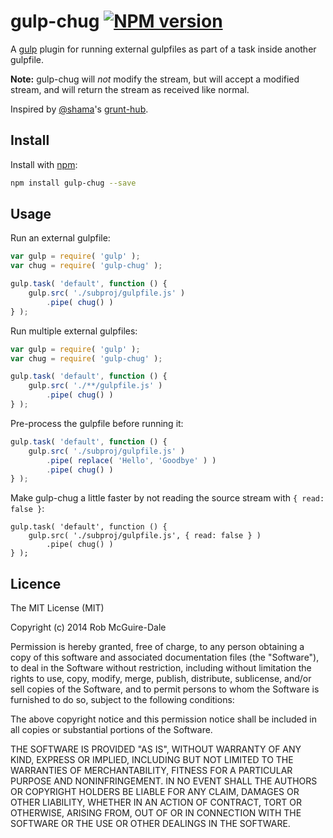 gulp-chug [![NPM version][npm-badge-img]][npm-url]
=========

A [gulp][gulp-url] plugin for running external gulpfiles as part of a task inside another gulpfile.

**Note:** gulp-chug will *not* modify the stream, but will accept a modified
stream, and will return the stream as received like normal.

Inspired by [@shama](https://github.com/shama)'s [grunt-hub](https://github.com/shama/grunt-hub).


Install
-------

Install with [npm](https://npmjs.org/package/gulp-chug):

```sh
npm install gulp-chug --save
```

Usage
-----

Run an external gulpfile:

```javascript
var gulp = require( 'gulp' );
var chug = require( 'gulp-chug' );

gulp.task( 'default', function () {
    gulp.src( './subproj/gulpfile.js' )
        .pipe( chug() )
} );
```

Run multiple external gulpfiles:

```javascript
var gulp = require( 'gulp' );
var chug = require( 'gulp-chug' );

gulp.task( 'default', function () {
    gulp.src( './**/gulpfile.js' )
        .pipe( chug() )
} );
```

Pre-process the gulpfile before running it:

```javascript
gulp.task( 'default', function () {
    gulp.src( './subproj/gulpfile.js' )
        .pipe( replace( 'Hello', 'Goodbye' ) )
        .pipe( chug() )
} );
```

Make gulp-chug a little faster by not reading the source stream with `{ read: false }`:

```javascipt
gulp.task( 'default', function () {
    gulp.src( './subproj/gulpfile.js', { read: false } )
        .pipe( chug() )
} );
```

Licence
-------
The MIT License (MIT)

Copyright (c) 2014 Rob McGuire-Dale

Permission is hereby granted, free of charge, to any person obtaining a copy
of this software and associated documentation files (the "Software"), to deal
in the Software without restriction, including without limitation the rights
to use, copy, modify, merge, publish, distribute, sublicense, and/or sell
copies of the Software, and to permit persons to whom the Software is
furnished to do so, subject to the following conditions:

The above copyright notice and this permission notice shall be included in
all copies or substantial portions of the Software.

THE SOFTWARE IS PROVIDED "AS IS", WITHOUT WARRANTY OF ANY KIND, EXPRESS OR
IMPLIED, INCLUDING BUT NOT LIMITED TO THE WARRANTIES OF MERCHANTABILITY,
FITNESS FOR A PARTICULAR PURPOSE AND NONINFRINGEMENT. IN NO EVENT SHALL THE
AUTHORS OR COPYRIGHT HOLDERS BE LIABLE FOR ANY CLAIM, DAMAGES OR OTHER
LIABILITY, WHETHER IN AN ACTION OF CONTRACT, TORT OR OTHERWISE, ARISING FROM,
OUT OF OR IN CONNECTION WITH THE SOFTWARE OR THE USE OR OTHER DEALINGS IN
THE SOFTWARE.

[npm-badge-img]: https://badge.fury.io/js/gulp-chug.png
[npm-url]: https://npmjs.org/package/gulp-chug
[gulp-url]: https://github.com/wearefractal/gulp
